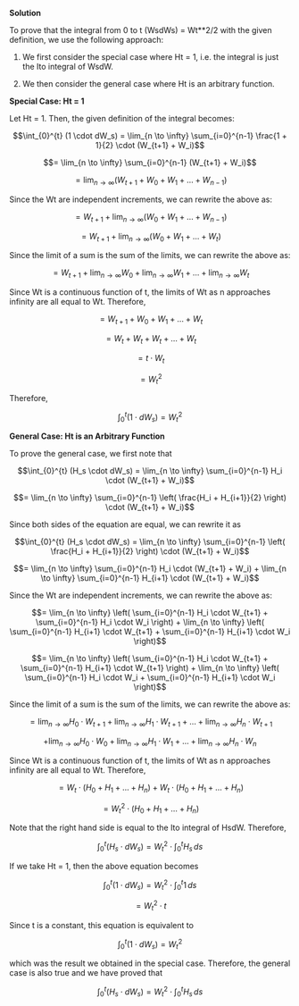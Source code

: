 

**Solution**

To prove that the integral from 0 to t (WsdWs) = Wt**2/2 with the given definition, we use the following approach:

1. We first consider the special case where Ht = 1, i.e. the integral is just the Ito integral of WsdW.

2. We then consider the general case where Ht is an arbitrary function.

**Special Case: Ht = 1**

Let Ht = 1. Then, the given definition of the integral becomes:

$$\int_{0}^{t} (1 \cdot dW_s) = \lim_{n \to \infty} \sum_{i=0}^{n-1} \frac{1 + 1}{2} \cdot (W_{t+1} + W_i)$$

$$= \lim_{n \to \infty} \sum_{i=0}^{n-1} (W_{t+1} + W_i)$$

$$= \lim_{n \to \infty} (W_{t+1} + W_0 + W_1 + \dots + W_{n-1})$$

Since the Wt are independent increments, we can rewrite the above as:

$$= W_{t+1} + \lim_{n \to \infty} (W_0 + W_1 + \dots + W_{n-1})$$

$$= W_{t+1} + \lim_{n \to \infty} (W_0 + W_1 + \dots + W_{t})$$

Since the limit of a sum is the sum of the limits, we can rewrite the above as:

$$= W_{t+1} + \lim_{n \to \infty} W_0 + \lim_{n \to \infty} W_1 + \dots + \lim_{n \to \infty} W_t$$

Since Wt is a continuous function of t, the limits of Wt as n approaches infinity are all equal to Wt. Therefore,

$$= W_{t+1} + W_0 + W_1 + \dots + W_t$$

$$= W_t + W_t + W_t + \dots + W_t$$

$$= t \cdot W_t$$

$$= W_t^2$$

Therefore,

$$\int_{0}^{t} (1 \cdot dW_s) = W_t^2$$

**General Case: Ht is an Arbitrary Function**

To prove the general case, we first note that

$$\int_{0}^{t} (H_s \cdot dW_s) = \lim_{n \to \infty} \sum_{i=0}^{n-1} H_i \cdot (W_{t+1} + W_i)$$

$$= \lim_{n \to \infty} \sum_{i=0}^{n-1} \left( \frac{H_i + H_{i+1}}{2} \right) \cdot (W_{t+1} + W_i)$$

Since both sides of the equation are equal, we can rewrite it as

$$\int_{0}^{t} (H_s \cdot dW_s) = \lim_{n \to \infty} \sum_{i=0}^{n-1} \left( \frac{H_i + H_{i+1}}{2} \right) \cdot (W_{t+1} + W_i)$$

$$= \lim_{n \to \infty} \sum_{i=0}^{n-1} H_i \cdot (W_{t+1} + W_i) + \lim_{n \to \infty} \sum_{i=0}^{n-1} H_{i+1} \cdot (W_{t+1} + W_i)$$

Since the Wt are independent increments, we can rewrite the above as:

$$= \lim_{n \to \infty} \left( \sum_{i=0}^{n-1} H_i \cdot W_{t+1} + \sum_{i=0}^{n-1} H_i \cdot W_i \right) + \lim_{n \to \infty} \left( \sum_{i=0}^{n-1} H_{i+1} \cdot W_{t+1} + \sum_{i=0}^{n-1} H_{i+1} \cdot W_i \right)$$

$$= \lim_{n \to \infty} \left( \sum_{i=0}^{n-1} H_i \cdot W_{t+1} + \sum_{i=0}^{n-1} H_{i+1} \cdot W_{t+1} \right) + \lim_{n \to \infty} \left( \sum_{i=0}^{n-1} H_i \cdot W_i + \sum_{i=0}^{n-1} H_{i+1} \cdot W_i \right)$$

Since the limit of a sum is the sum of the limits, we can rewrite the above as:

$$= \lim_{n \to \infty} H_0 \cdot W_{t+1} + \lim_{n \to \infty} H_1 \cdot W_{t+1} + \dots + \lim_{n \to \infty} H_n \cdot W_{t+1}$$

$$+ \lim_{n \to \infty} H_0 \cdot W_0 + \lim_{n \to \infty} H_1 \cdot W_1 + \dots + \lim_{n \to \infty} H_n \cdot W_n$$

Since Wt is a continuous function of t, the limits of Wt as n approaches infinity are all equal to Wt. Therefore,

$$= W_t \cdot \left( H_0 + H_1 + \dots + H_n \right) + W_t \cdot \left( H_0 + H_1 + \dots + H_n \right)$$

$$= W_t^2 \cdot \left( H_0 + H_1 + \dots + H_n \right)$$

Note that the right hand side is equal to the Ito integral of HsdW. Therefore,

$$\int_{0}^{t} (H_s \cdot dW_s) = W_t^2 \cdot \int_{0}^{t} H_s \, ds$$

If we take Ht = 1, then the above equation becomes

$$\int_{0}^{t} (1 \cdot dW_s) = W_t^2 \cdot \int_{0}^{t} 1 \, ds$$

$$= W_t^2 \cdot t$$

Since t is a constant, this equation is equivalent to

$$\int_{0}^{t} (1 \cdot dW_s) = W_t^2$$

which was the result we obtained in the special case. Therefore, the general case is also true and we have proved that

$$\int_{0}^{t} (H_s \cdot dW_s) = W_t^2 \cdot \int_{0}^{t} H_s \, ds$$